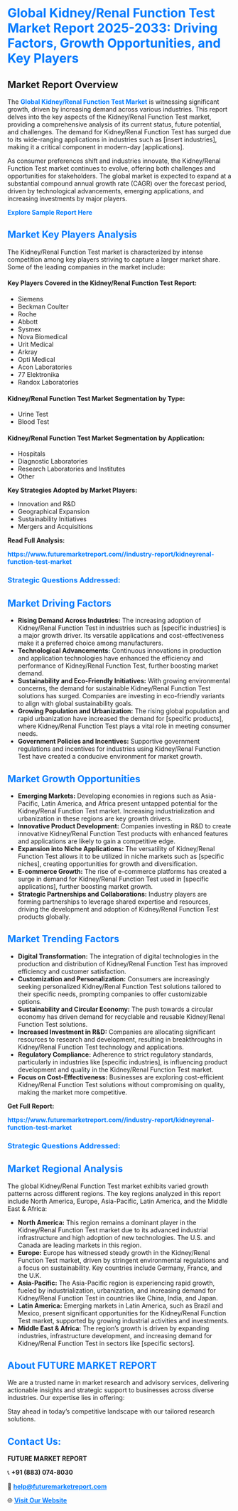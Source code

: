 <h1 style="color: #007BFF;">Global Kidney/Renal Function Test Market Report 2025-2033: Driving Factors, Growth Opportunities, and Key Players</h1>

<section id="overview">
<h2>Market Report Overview</h2>
<p>The <a href="https://www.futuremarketreport.com//industry-report/kidneyrenal-function-test-market" style="color: #007BFF; text-decoration: none;"><strong>Global Kidney/Renal Function Test Market</strong></a> is witnessing significant growth, driven by increasing demand across various industries. This report delves into the key aspects of the Kidney/Renal Function Test market, providing a comprehensive analysis of its current status, future potential, and challenges. The demand for Kidney/Renal Function Test has surged due to its wide-ranging applications in industries such as [insert industries], making it a critical component in modern-day [applications].</p>
<p>As consumer preferences shift and industries innovate, the Kidney/Renal Function Test market continues to evolve, offering both challenges and opportunities for stakeholders. The global market is expected to expand at a substantial compound annual growth rate (CAGR) over the forecast period, driven by technological advancements, emerging applications, and increasing investments by major players.</p>
</section>

<section id="overview">
<p><a href="https://www.futuremarketreport.com//request-sample/reportId=90866" style="color: #007BFF; text-decoration: none;"><strong>Explore Sample Report Here</strong></a></p>
</section>

<section id="key-players">
<h2 style="color: #007BFF;">Market Key Players Analysis</h2>
<p>The Kidney/Renal Function Test market is characterized by intense competition among key players striving to capture a larger market share. Some of the leading companies in the market include:</p>
<h4>Key Players Covered in the Kidney/Renal Function Test Report:</h4>
<ul><li>Siemens</li><li>Beckman Coulter</li><li>Roche</li><li>Abbott</li><li>Sysmex</li><li>Nova Biomedical</li><li>Urit Medical</li><li>Arkray</li><li>Opti Medical</li><li>Acon Laboratories</li><li>77 Elektronika</li><li>Randox Laboratories</li></ul>
<h4>Kidney/Renal Function Test Market Segmentation by Type:</h4>
<ul><li>Urine Test</li><li>Blood Test</li></ul>

<h4>Kidney/Renal Function Test Market Segmentation by Application:</h4>
<ul><li>Hospitals</li><li>Diagnostic Laboratories</li><li>Research Laboratories and Institutes</li><li>Other</li></ul>
<p><strong>Key Strategies Adopted by Market Players:</strong></p>
<ul>
<li>Innovation and R&D</li>
<li>Geographical Expansion</li>
<li>Sustainability Initiatives</li>
<li>Mergers and Acquisitions</li>
</ul>
</section>

<section>
<p><strong>Read Full Analysis: </strong></p><a href="https://www.futuremarketreport.com//industry-report/kidneyrenal-function-test-market" style="color: #007BFF; text-decoration: none;"><strong>https://www.futuremarketreport.com//industry-report/kidneyrenal-function-test-market</strong></a>
<h3 style="color: #007BFF;">Strategic Questions Addressed:</h3>
</section>

<section id="driving-factors">
<h2 style="color: #007BFF;">Market Driving Factors</h2>
<ul>
<li><strong>Rising Demand Across Industries:</strong> The increasing adoption of Kidney/Renal Function Test in industries such as [specific industries] is a major growth driver. Its versatile applications and cost-effectiveness make it a preferred choice among manufacturers.</li>
<li><strong>Technological Advancements:</strong> Continuous innovations in production and application technologies have enhanced the efficiency and performance of Kidney/Renal Function Test, further boosting market demand.</li>
<li><strong>Sustainability and Eco-Friendly Initiatives:</strong> With growing environmental concerns, the demand for sustainable Kidney/Renal Function Test solutions has surged. Companies are investing in eco-friendly variants to align with global sustainability goals.</li>
<li><strong>Growing Population and Urbanization:</strong> The rising global population and rapid urbanization have increased the demand for [specific products], where Kidney/Renal Function Test plays a vital role in meeting consumer needs.</li>
<li><strong>Government Policies and Incentives:</strong> Supportive government regulations and incentives for industries using Kidney/Renal Function Test have created a conducive environment for market growth.</li>
</ul>
</section>

<section id="growth-opportunities">
<h2 style="color: #007BFF;">Market Growth Opportunities</h2>
<ul>
<li><strong>Emerging Markets:</strong> Developing economies in regions such as Asia-Pacific, Latin America, and Africa present untapped potential for the Kidney/Renal Function Test market. Increasing industrialization and urbanization in these regions are key growth drivers.</li>
<li><strong>Innovative Product Development:</strong> Companies investing in R&D to create innovative Kidney/Renal Function Test products with enhanced features and applications are likely to gain a competitive edge.</li>
<li><strong>Expansion into Niche Applications:</strong> The versatility of Kidney/Renal Function Test allows it to be utilized in niche markets such as [specific niches], creating opportunities for growth and diversification.</li>
<li><strong>E-commerce Growth:</strong> The rise of e-commerce platforms has created a surge in demand for Kidney/Renal Function Test used in [specific applications], further boosting market growth.</li>
<li><strong>Strategic Partnerships and Collaborations:</strong> Industry players are forming partnerships to leverage shared expertise and resources, driving the development and adoption of Kidney/Renal Function Test products globally.</li>
</ul>
</section>

<section id="trending-factors">
<h2 style="color: #007BFF;">Market Trending Factors</h2>
<ul>
<li><strong>Digital Transformation:</strong> The integration of digital technologies in the production and distribution of Kidney/Renal Function Test has improved efficiency and customer satisfaction.</li>
<li><strong>Customization and Personalization:</strong> Consumers are increasingly seeking personalized Kidney/Renal Function Test solutions tailored to their specific needs, prompting companies to offer customizable options.</li>
<li><strong>Sustainability and Circular Economy:</strong> The push towards a circular economy has driven demand for recyclable and reusable Kidney/Renal Function Test solutions.</li>
<li><strong>Increased Investment in R&D:</strong> Companies are allocating significant resources to research and development, resulting in breakthroughs in Kidney/Renal Function Test technology and applications.</li>
<li><strong>Regulatory Compliance:</strong> Adherence to strict regulatory standards, particularly in industries like [specific industries], is influencing product development and quality in the Kidney/Renal Function Test market.</li>
<li><strong>Focus on Cost-Effectiveness:</strong> Businesses are exploring cost-efficient Kidney/Renal Function Test solutions without compromising on quality, making the market more competitive.</li>
</ul>
</section>

<section>
<p><strong>Get Full Report: </strong></p><a href="https://www.futuremarketreport.com//industry-report/kidneyrenal-function-test-market" style="color: #007BFF; text-decoration: none;"><strong>https://www.futuremarketreport.com//industry-report/kidneyrenal-function-test-market</strong></a>
<h3 style="color: #007BFF;">Strategic Questions Addressed:</h3>
</section>


<section id="regional-analysis">
<h2 style="color: #007BFF;">Market Regional Analysis</h2>
<p>The global Kidney/Renal Function Test market exhibits varied growth patterns across different regions. The key regions analyzed in this report include North America, Europe, Asia-Pacific, Latin America, and the Middle East & Africa:</p>
<ul>
<li><strong>North America:</strong> This region remains a dominant player in the Kidney/Renal Function Test market due to its advanced industrial infrastructure and high adoption of new technologies. The U.S. and Canada are leading markets in this region.</li>
<li><strong>Europe:</strong> Europe has witnessed steady growth in the Kidney/Renal Function Test market, driven by stringent environmental regulations and a focus on sustainability. Key countries include Germany, France, and the U.K.</li>
<li><strong>Asia-Pacific:</strong> The Asia-Pacific region is experiencing rapid growth, fueled by industrialization, urbanization, and increasing demand for Kidney/Renal Function Test in countries like China, India, and Japan.</li>
<li><strong>Latin America:</strong> Emerging markets in Latin America, such as Brazil and Mexico, present significant opportunities for the Kidney/Renal Function Test market, supported by growing industrial activities and investments.</li>
<li><strong>Middle East & Africa:</strong> The region’s growth is driven by expanding industries, infrastructure development, and increasing demand for Kidney/Renal Function Test in sectors like [specific sectors].</li>
</ul>
</section>

<footer>
<h2 style="color: #007BFF;">About FUTURE MARKET REPORT</h2>
<p>We are a trusted name in market research and advisory services, delivering actionable insights and strategic support to businesses across diverse industries. Our expertise lies in offering:</p>

<p>Stay ahead in today’s competitive landscape with our tailored research solutions.</p>

<h2 style="color: #007BFF;">Contact Us:</h2>
<p><strong>FUTURE MARKET REPORT</strong></p>
<p>📞 <strong>+91 (883) 074-8030</strong></p>
<p>📧 <strong><a href="mailto:help@futuremarketreport.com" style="color: #007BFF;">help@futuremarketreport.com</a></strong></p>
<p>🌐 <strong><a href="https://www.futuremarketreport.com/" style="color: #007BFF;">Visit Our Website</a></strong></p>
</footer>